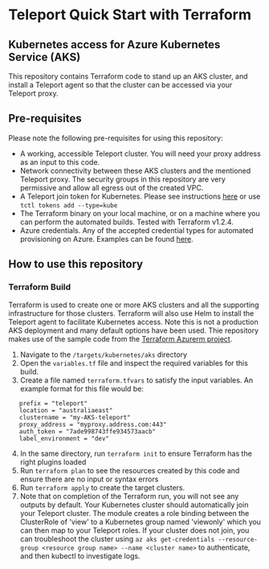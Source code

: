 # Teleport Quick Start with Terraform
## Kubernetes access for Azure Kubernetes Service (AKS)

This repository contains Terraform code to stand up an AKS cluster, and install a Teleport agent so that the cluster can be accessed via your Teleport proxy.

## Pre-requisites
Please note the following pre-requisites for using this repository:
- A working, accessible Teleport cluster. You will need your proxy address as an input to this code. 
- Network connectivity between these AKS clusters and the mentioned Teleport proxy. The security groups in this repository are very permissive and allow all egress out of the created VPC. 
- A Teleport join token for Kubernetes. Please see instructions [here](https://goteleport.com/docs/kubernetes-access/getting-started/) or use `tctl tokens add --type=kube`
- The Terraform binary on your local machine, or on a machine where you can perform the automated builds. Tested with Terraform v1.2.4.
- Azure credentials. Any of the accepted credential types for automated provisioning on Azure. Examples can be found [here](https://registry.terraform.io/providers/hashicorp/azurerm/latest/docs).

## How to use this repository


### Terraform Build
Terraform is used to create one or more AKS clusters and all the supporting infrastructure for those clusters. Terraform will also use Helm to install the Teleport agent to facilitate Kubernetes access. Note this is not a production AKS deployment and many default options have been used. Thie repository makes use of the sample code from the [Terraform Azurerm project](https://github.com/hashicorp/terraform-provider-azurerm/tree/main/examples/kubernetes).

1. Navigate to the `/targets/kubernetes/aks` directory
2. Open the `variables.tf` file and inspect the required variables for this build.
3. Create a file named `terraform.tfvars` to satisfy the input variables. An example format for this file would be: 

```
   prefix = "teleport"
   location = "australiaeast"
   clustername = "my-AKS-teleport"
   proxy_address = "myproxy.address.com:443"
   auth_token = "7ade998743ffe934573aacb"
   label_environment = "dev"
```

4. In the same directory, run `terraform init` to ensure Terraform has the right plugins loaded
5. Run `terraform plan` to see the resources created by this code and ensure there are no input or syntax errors
6. Run `terraform apply` to create the target clusters. 
7. Note that on completion of the Terraform run, you will not see any outputs by default. Your Kubernetes cluster should automatically join your Teleport cluster. The module creates a role binding between the ClusterRole of 'view' to a Kubernetes group named 'viewonly' which you can then map to your Teleport roles. If your cluster does not join, you can troubleshoot the cluster using `az aks get-credentials --resource-group <resource group name> --name <cluster name>` to authenticate, and then kubectl to investigate logs. 